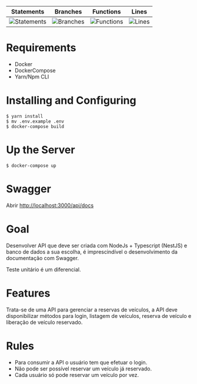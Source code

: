 | Statements                  | Branches                | Functions                 | Lines             |
| --------------------------- | ----------------------- | ------------------------- | ----------------- |
| ![Statements](https://img.shields.io/badge/statements-78.72%25-red.svg?style=flat) | ![Branches](https://img.shields.io/badge/branches-33.33%25-red.svg?style=flat) | ![Functions](https://img.shields.io/badge/functions-80.51%25-yellow.svg?style=flat) | ![Lines](https://img.shields.io/badge/lines-83.53%25-yellow.svg?style=flat) |

# Requirements
- Docker
- DockerCompose
- Yarn/Npm CLI

# Installing and Configuring
    $ yarn install
    $ mv .env.example .env
    $ docker-compose build

# Up the Server
    $ docker-compose up

# Swagger
Abrir  <a href="http://localhost:3000/api/docs">http://localhost:3000/api/docs</a>

#

# Goal
Desenvolver API que deve ser criada com NodeJs + Typescript (NestJS) e banco de dados a sua escolha, é imprescindível o desenvolvimento da documentação com Swagger.

Teste unitário é um diferencial. 

 

# Features
Trata-se de uma API para gerenciar a reservas de veículos, a API deve disponibilizar métodos para login, listagem de veículos, reserva de veículo e liberação de veículo reservado.

 

# Rules
- Para consumir a API o usuário tem que efetuar o login.
- Não pode ser possível reservar um veículo já reservado.
- Cada usuário só pode reservar um veículo por vez.